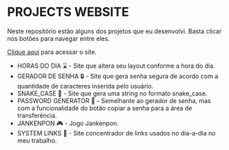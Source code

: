 # PROJECTS WEBSITE

Neste repositório estão alguns dos projetos que eu desenvolvi. Basta clicar nos botões para navegar entre eles.

[Clique aqui](https://tthiagocarlosdev.github.io/projects_website/) para acessar o site.

- HORAS DO DIA  :hourglass: - Site que altera seu layout conforme a hora do dia.
- GERADOR DE SENHA  :lock: - Site que gera senha segura de acordo com a quantidade de caracteres inserida pelo usuário.
- SNAKE_CASE :snake: - Site que gera uma string no formato snake_case.
- PASSWORD GENERATOR :closed_lock_with_key: - Semelhante ao gerador de senha, mas com a funcionalidade do botão copiar a senha para a área de transferência.
- JANKENPON :video_game: - Jogo Jankenpon.
- SYSTEM LINKS :link: - Site concentrador de links usados no dia-a-dia no meu trabalho.

